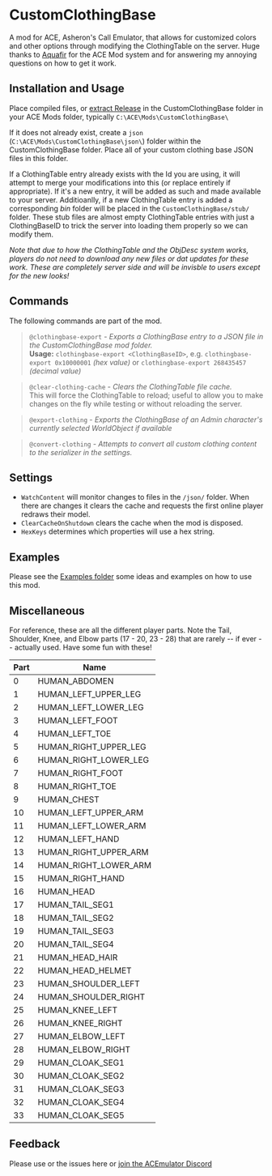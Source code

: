 # CustomClothingBase
A mod for ACE, Asheron's Call Emulator, that allows for customized colors and other options through modifying the ClothingTable on the server. Huge thanks to [Aquafir](https://github.com/aquafir/) for the ACE Mod system and for answering my annoying questions on how to get it work.

## Installation and Usage

Place compiled files, or [extract Release](https://github.com/OptimShi/CustomClothingBase/releases) in the CustomClothingBase folder in your ACE Mods folder, typically `C:\ACE\Mods\CustomClothingBase\`

If it does not already exist, create a `json` (`C:\ACE\Mods\CustomClothingBase\json\`) folder within the CustomClothingBase folder. Place all of your custom clothing base JSON files in this folder. 

If a ClothingTable entry already exists with the Id you are using, it will attempt to merge your modifications into this (or replace entirely if appropriate). If it's a new entry, it will be added as such and made available to your server. Additioanlly, if a new ClothingTable entry is added a corresponding *bin* folder will be placed in the `CustomClothingBase/stub/` folder. These stub files are almost empty ClothingTable entries with just a ClothingBaseID to trick the server into loading them properly so we can modify them.

*Note that due to how the ClothingTable and the ObjDesc system works, players do not need to download any new files or dat updates for these work. These are completely server side and will be invisble to users except for the new looks!*

## Commands

The following commands are part of the mod.

> `@clothingbase-export` - *Exports a ClothingBase entry to a JSON file in the CustomClothingBase mod folder.*  
**Usage:** `clothingbase-export <ClothingBaseID>`, e.g. `clothingbase-export 0x10000001` *(hex value)* or `clothingbase-export 268435457` *(decimal value)*


> `@clear-clothing-cache` - *Clears the ClothingTable file cache.*  
This will force the ClothingTable to reload; useful to allow you to make changes on the fly while testing or without reloading the server.

> `@export-clothing` - *Exports the ClothingBase of an Admin character's currently selected WorldObject if available*

> 

> `@convert-clothing` - *Attempts to convert all custom clothing content to the serializer in the settings.*



## Settings

* `WatchContent` will monitor changes to files in the `/json/` folder.  When there are changes it clears the cache and requests the first online player redraws their model.
* `ClearCacheOnShutdown` clears the cache when the mod is disposed.
* `HexKeys` determines which properties will use a hex string.

## Examples

Please see the [Examples folder](https://github.com/OptimShi/CustomClothingBase/tree/master/Examples) some ideas and examples on how to use this mod.

## Miscellaneous

For reference, these are all the different player parts. Note the Tail, Shoulder, Knee, and Elbow parts (17 - 20, 23 - 28) that are rarely -- if ever -- actually used. Have some fun with these!

| Part | Name|
| ---- | ---- |
| 0 | HUMAN_ABDOMEN |
| 1 | HUMAN_LEFT_UPPER_LEG |
| 2 | HUMAN_LEFT_LOWER_LEG |
| 3 | HUMAN_LEFT_FOOT |
| 4 | HUMAN_LEFT_TOE |
| 5 | HUMAN_RIGHT_UPPER_LEG |
| 6 | HUMAN_RIGHT_LOWER_LEG |
| 7 | HUMAN_RIGHT_FOOT |
| 8 | HUMAN_RIGHT_TOE |
| 9 | HUMAN_CHEST |
| 10 | HUMAN_LEFT_UPPER_ARM |
| 11 | HUMAN_LEFT_LOWER_ARM |
| 12 | HUMAN_LEFT_HAND |
| 13 | HUMAN_RIGHT_UPPER_ARM |
| 14 | HUMAN_RIGHT_LOWER_ARM |
| 15 | HUMAN_RIGHT_HAND |
| 16 | HUMAN_HEAD |
| 17 | HUMAN_TAIL_SEG1 |
| 18 | HUMAN_TAIL_SEG2 |
| 19 | HUMAN_TAIL_SEG3 |
| 20 | HUMAN_TAIL_SEG4 |
| 21 | HUMAN_HEAD_HAIR |
| 22 | HUMAN_HEAD_HELMET |
| 23 | HUMAN_SHOULDER_LEFT |
| 24 | HUMAN_SHOULDER_RIGHT |
| 25 | HUMAN_KNEE_LEFT |
| 26 | HUMAN_KNEE_RIGHT |
| 27 | HUMAN_ELBOW_LEFT |
| 28 | HUMAN_ELBOW_RIGHT |
| 29 | HUMAN_CLOAK_SEG1 |
| 30 | HUMAN_CLOAK_SEG2 |
| 31 | HUMAN_CLOAK_SEG3 |
| 32 | HUMAN_CLOAK_SEG4 |
| 33 | HUMAN_CLOAK_SEG5 |

## Feedback

Please use or the issues here or [join the ACEmulator Discord](https://discord.com/invite/Q4N4NP3J)